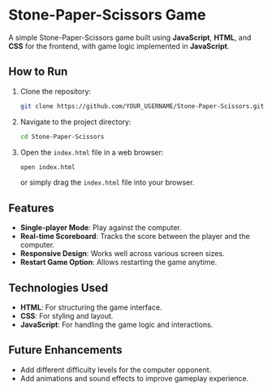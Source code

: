 
# Stone-Paper-Scissors Game

A simple Stone-Paper-Scissors game built using **JavaScript**, **HTML**, and **CSS** for the frontend, with game logic implemented in **JavaScript**.

## How to Run

1. Clone the repository:
   ```bash
   git clone https://github.com/YOUR_USERNAME/Stone-Paper-Scissors.git
   ```
2. Navigate to the project directory:
   ```bash
   cd Stone-Paper-Scissors
   ```
3. Open the `index.html` file in a web browser:
   ```bash
   open index.html
   ```
   or simply drag the `index.html` file into your browser.

## Features

- **Single-player Mode**: Play against the computer.
- **Real-time Scoreboard**: Tracks the score between the player and the computer.
- **Responsive Design**: Works well across various screen sizes.
- **Restart Game Option**: Allows restarting the game anytime.

## Technologies Used

- **HTML**: For structuring the game interface.
- **CSS**: For styling and layout.
- **JavaScript**: For handling the game logic and interactions.

## Future Enhancements

- Add different difficulty levels for the computer opponent.
- Add animations and sound effects to improve gameplay experience.
